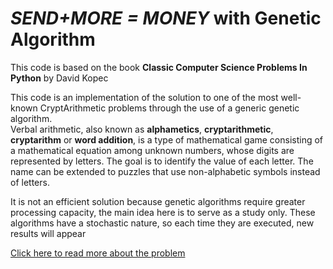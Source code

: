 # *SEND+MORE = MONEY*  with Genetic Algorithm

This code is based on the book **Classic Computer Science Problems In Python** by David Kopec

This code is an implementation of the solution to one of the most well-known CryptArithmetic problems through the use of a generic genetic algorithm.<br>
Verbal arithmetic, also known as **alphametics**, **cryptarithmetic**, **cryptarithm** or **word addition**, is a type of mathematical game consisting of a mathematical equation among unknown numbers, whose digits are represented by letters. The goal is to identify the value of each letter. The name can be extended to puzzles that use non-alphabetic symbols instead of letters.

It is not an efficient solution because genetic algorithms require greater processing capacity, the main idea here is to serve as a study only.
These algorithms have a stochastic nature, so each time they are executed, new results will appear

[Click here to read more about the problem](https://en.wikipedia.org/wiki/Verbal_arithmetic)






